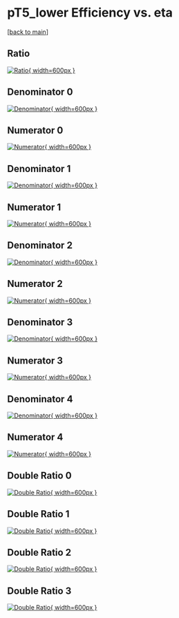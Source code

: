 # pT5_lower Efficiency vs. eta

[[back to main](./)]



## Ratio

[![Ratio](../mtv/var/pT5_lower_loweta_11_0_eff_eta.png){ width=600px }](../mtv/var/pT5_lower_loweta_11_0_eff_eta.pdf)

## Denominator 0

[![Denominator](../mtv/den/pT5_lower_loweta_11_0_eff_eta_den0.png){ width=600px }](../mtv/den/pT5_lower_loweta_11_0_eff_eta_den0.pdf)

## Numerator 0

[![Numerator](../mtv/num/pT5_lower_loweta_11_0_eff_eta_num0.png){ width=600px }](../mtv/num/pT5_lower_loweta_11_0_eff_eta_num0.pdf)

## Denominator 1

[![Denominator](../mtv/den/pT5_lower_loweta_11_0_eff_eta_den1.png){ width=600px }](../mtv/den/pT5_lower_loweta_11_0_eff_eta_den1.pdf)

## Numerator 1

[![Numerator](../mtv/num/pT5_lower_loweta_11_0_eff_eta_num1.png){ width=600px }](../mtv/num/pT5_lower_loweta_11_0_eff_eta_num1.pdf)

## Denominator 2

[![Denominator](../mtv/den/pT5_lower_loweta_11_0_eff_eta_den2.png){ width=600px }](../mtv/den/pT5_lower_loweta_11_0_eff_eta_den2.pdf)

## Numerator 2

[![Numerator](../mtv/num/pT5_lower_loweta_11_0_eff_eta_num2.png){ width=600px }](../mtv/num/pT5_lower_loweta_11_0_eff_eta_num2.pdf)

## Denominator 3

[![Denominator](../mtv/den/pT5_lower_loweta_11_0_eff_eta_den3.png){ width=600px }](../mtv/den/pT5_lower_loweta_11_0_eff_eta_den3.pdf)

## Numerator 3

[![Numerator](../mtv/num/pT5_lower_loweta_11_0_eff_eta_num3.png){ width=600px }](../mtv/num/pT5_lower_loweta_11_0_eff_eta_num3.pdf)

## Denominator 4

[![Denominator](../mtv/den/pT5_lower_loweta_11_0_eff_eta_den4.png){ width=600px }](../mtv/den/pT5_lower_loweta_11_0_eff_eta_den4.pdf)

## Numerator 4

[![Numerator](../mtv/num/pT5_lower_loweta_11_0_eff_eta_num4.png){ width=600px }](../mtv/num/pT5_lower_loweta_11_0_eff_eta_num4.pdf)

## Double Ratio 0

[![Double Ratio](../mtv/ratio/pT5_lower_loweta_11_0_eff_eta_ratio0.png){ width=600px }](../mtv/ratio/pT5_lower_loweta_11_0_eff_eta_ratio0.pdf)

## Double Ratio 1

[![Double Ratio](../mtv/ratio/pT5_lower_loweta_11_0_eff_eta_ratio1.png){ width=600px }](../mtv/ratio/pT5_lower_loweta_11_0_eff_eta_ratio1.pdf)

## Double Ratio 2

[![Double Ratio](../mtv/ratio/pT5_lower_loweta_11_0_eff_eta_ratio2.png){ width=600px }](../mtv/ratio/pT5_lower_loweta_11_0_eff_eta_ratio2.pdf)

## Double Ratio 3

[![Double Ratio](../mtv/ratio/pT5_lower_loweta_11_0_eff_eta_ratio3.png){ width=600px }](../mtv/ratio/pT5_lower_loweta_11_0_eff_eta_ratio3.pdf)

